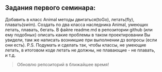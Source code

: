## Задания первого семинара: ##

Добавить в класс Animal методы двигаться(toGo), летать(fly), плавать(swim). Создать по два класса наследника Animal, умеющих летать, плавать, бегать. В файле readme.md в репозитории github (или ему подобных) описать какие проблемы в таком проектировании Вы увидели, там же написать возникшие при выполнении дз вопросы (если они есть). P.S. Подумать и сделать так, чтобы классы, не умеющие летать, в итоговом коде летать не должны, не плавающие - не плавать, и т.д.

> Обновлю репозиторий в ближайшее время!
